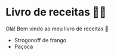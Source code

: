 # Livro de receitas :man_cook:

Olá! Bem vindo ao meu livro de receitas :wave:

* Strogonoff de frango
* Paçoca